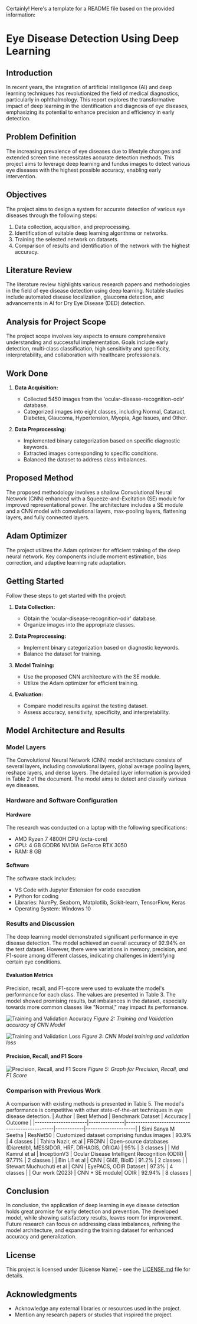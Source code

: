 Certainly! Here's a template for a README file based on the provided information:

# Eye Disease Detection Using Deep Learning

## Introduction

In recent years, the integration of artificial intelligence (AI) and deep learning techniques has revolutionized the field of medical diagnostics, particularly in ophthalmology. This report explores the transformative impact of deep learning in the identification and diagnosis of eye diseases, emphasizing its potential to enhance precision and efficiency in early detection.

## Problem Definition

The increasing prevalence of eye diseases due to lifestyle changes and extended screen time necessitates accurate detection methods. This project aims to leverage deep learning and fundus images to detect various eye diseases with the highest possible accuracy, enabling early intervention.

## Objectives

The project aims to design a system for accurate detection of various eye diseases through the following steps:
1. Data collection, acquisition, and preprocessing.
2. Identification of suitable deep learning algorithms or networks.
3. Training the selected network on datasets.
4. Comparison of results and identification of the network with the highest accuracy.

## Literature Review

The literature review highlights various research papers and methodologies in the field of eye disease detection using deep learning. Notable studies include automated disease localization, glaucoma detection, and advancements in AI for Dry Eye Disease (DED) detection.

## Analysis for Project Scope

The project scope involves key aspects to ensure comprehensive understanding and successful implementation. Goals include early detection, multi-class classification, high sensitivity and specificity, interpretability, and collaboration with healthcare professionals.

## Work Done

1. **Data Acquisition:**
   - Collected 5450 images from the 'ocular-disease-recognition-odir' database.
   - Categorized images into eight classes, including Normal, Cataract, Diabetes, Glaucoma, Hypertension, Myopia, Age Issues, and Other.

2. **Data Preprocessing:**
   - Implemented binary categorization based on specific diagnostic keywords.
   - Extracted images corresponding to specific conditions.
   - Balanced the dataset to address class imbalances.

## Proposed Method

The proposed methodology involves a shallow Convolutional Neural Network (CNN) enhanced with a Squeeze-and-Excitation (SE) module for improved representational power. The architecture includes a SE module and a CNN model with convolutional layers, max-pooling layers, flattening layers, and fully connected layers.

## Adam Optimizer

The project utilizes the Adam optimizer for efficient training of the deep neural network. Key components include moment estimation, bias correction, and adaptive learning rate adaptation.

## Getting Started

Follow these steps to get started with the project:

1. **Data Collection:**
   - Obtain the 'ocular-disease-recognition-odir' database.
   - Organize images into the appropriate classes.

2. **Data Preprocessing:**
   - Implement binary categorization based on diagnostic keywords.
   - Balance the dataset for training.

3. **Model Training:**
   - Use the proposed CNN architecture with the SE module.
   - Utilize the Adam optimizer for efficient training.

4. **Evaluation:**
   - Compare model results against the testing dataset.
   - Assess accuracy, sensitivity, specificity, and interpretability.


## Model Architecture and Results

### Model Layers

The Convolutional Neural Network (CNN) model architecture consists of several layers, including convolutional layers, global average pooling layers, reshape layers, and dense layers. The detailed layer information is provided in Table 2 of the document. The model aims to detect and classify various eye diseases.

### Hardware and Software Configuration

#### Hardware
The research was conducted on a laptop with the following specifications:
- AMD Ryzen 7 4800H CPU (octa-core)
- GPU: 4 GB GDDR6 NVIDIA GeForce RTX 3050
- RAM: 8 GB

#### Software
The software stack includes:
- VS Code with Jupyter Extension for code execution
- Python for coding
- Libraries: NumPy, Seaborn, Matplotlib, Scikit-learn, TensorFlow, Keras
- Operating System: Windows 10

### Results and Discussion

The deep learning model demonstrated significant performance in eye disease detection. The model achieved an overall accuracy of 92.94% on the test dataset. However, there were variations in memory, precision, and F1-score among different classes, indicating challenges in identifying certain eye conditions.

#### Evaluation Metrics

Precision, recall, and F1-score were used to evaluate the model's performance for each class. The values are presented in Table 3. The model showed promising results, but imbalances in the dataset, especially towards more common classes like "Normal," may impact its performance.

![Training and Validation Accuracy](path/to/figure2.png)
*Figure 2: Training and Validation accuracy of CNN Model*

![Training and Validation Loss](path/to/figure3.png)
*Figure 3: CNN Model training and validation loss*

#### Precision, Recall, and F1 Score

![Precision, Recall, and F1 Score](path/to/figure5.png)
*Figure 5: Graph for Precision, Recall, and F1 Score*

### Comparison with Previous Work

A comparison with existing methods is presented in Table 5. The model's performance is competitive with other state-of-the-art techniques in eye disease detection.
| Author               | Best Method   | Benchmark Dataset                            | Accuracy   | Outcome             |
|----------------------|---------------|-----------------------------------------------|------------|---------------------|
| Simi Sanya M Seetha  | ResNet50       | Customized dataset comprising fundus images  | 93.9%      | 4 classes           |
| Tahira Nazir, et al  | FRCNN         | Open-source databases (Diaretdb1, MESSIDOR, HRF, DRHAGIS, ORIGA) | 95%      | 3 classes           |
| Md Kamrul et al      | InceptionV3   | Ocular Disease Intelligent Recognition (ODIR) | 97.71%    | 2 classes           |
| Bin Li1 et al        | CNN           | GI4E, BioID                                   | 91.2%      | 2 classes           |
| Stewart Muchuchuti et al | CNN        | EyePACS, ODIR Dataset                         | 97.3%      | 4 classes           |
| Our work (2023)      | CNN + SE module| ODIR                                         | 92.94%     | 8 classes           |


## Conclusion

In conclusion, the application of deep learning in eye disease detection holds great promise for early detection and prevention. The developed model, while showing satisfactory results, leaves room for improvement. Future research can focus on addressing class imbalances, refining the model architecture, and expanding the training dataset for enhanced accuracy and generalization.


## License

This project is licensed under [License Name] - see the [LICENSE.md](LICENSE.md) file for details.

## Acknowledgments

- Acknowledge any external libraries or resources used in the project.
- Mention any research papers or studies that inspired the project.
